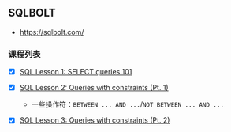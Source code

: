## SQLBOLT

- https://sqlbolt.com/

### 课程列表

- [x] [SQL Lesson 1: SELECT queries 101]()
- [x] [SQL Lesson 2: Queries with constraints (Pt. 1)](https://sqlbolt.com/lesson/select_queries_with_constraints)
  - 一些操作符：`BETWEEN ... AND ...`/`NOT BETWEEN ... AND ...`
- [x] [SQL Lesson 3: Queries with constraints (Pt. 2)](https://sqlbolt.com/lesson/select_queries_with_constraints_pt_2)

